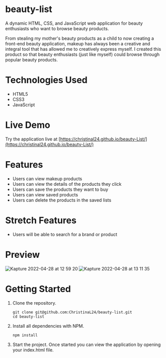 # beauty-list

A dynamic HTML, CSS, and JavaScript web application for beauty enthusiasts who want to browse beauty products. 

From stealing my mother's beauty products as a child to now creating a front-end beauty application, makeup has always been a creative and integral tool that has allowed me to creatively express myself. I created this product so that beauty enthusiasts (just like myself) could browse through popular beauty products. 

# Technologies Used
- HTML5
- CSS3
- JavaScript

# Live Demo

Try the application live at [https://christinal24.github.io/beauty-List/](https://christinal24.github.io/beauty-List/)

# Features
- Users can view makeup products
- Users can view the details of the products they click
- Users can save the products they want to buy
- Users can view saved products
- Users can delete the products in the saved lists

# Stretch Features
- Users will be able to search for a brand or product

# Preview
![Kapture 2022-04-28 at 12 59 20](https://user-images.githubusercontent.com/97194651/165836720-2a05e7de-2000-404c-8979-87aea17a135a.gif)
![Kapture 2022-04-28 at 13 11 35](https://user-images.githubusercontent.com/97194651/165837556-ef56ff73-2742-40c8-a0f0-48fe0e4f321b.gif)




# Getting Started

1. Clone the repository.
    ```shell
    git clone git@github.com:ChristinaL24/beauty-list.git
    cd beauty-list
    ```
2. Install all dependencies with NPM.
    ```shell
    npm install
    ```
3. Start the project. Once started you can view the application by opening your index.html file.
